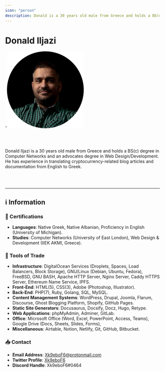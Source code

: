 ```yaml
---
icon: "person"
description: Donald is a 30 years old male from Greece and holds a BS(c) degree in Computer Networks and an advocates degree in Web Design/Development. He has experience in translating cryptocurrency-related blog articles and documentation from English to Greek.
---
```


# Donald Iljazi

-![](/Images/Profiles/Donald-Iljazi.png)

<br />
<br />

Donald Iljazi is a 30 years old male from Greece and holds a BS(c) degree in Computer Networks and an advocates degree in Web Design/Development. He has experience in translating cryptocurrency-related blog articles and documentation from English to Greek.

<br />
<br />

---

## ℹ️ Information

### 📜 Certifications

- **Languages**: Native Greek, Native Albanian, Proficiency in English (University of Michigan).
- **Studies**: Computer Networks (University of East London), Web Design & Development (IIEK AKMI, Greece).

### 🧰 Tools of Trade

- **Infrastructure**: DigitalOcean Services (Droplets, Spaces, Load Balancers, Block Storage), GNU/Linux (Debian, Ubuntu, Fedora), FreeBSD, GNU BASH, Apache HTTP Server, Nginx Server, Caddy HTTPS Server, Ethereum Name Service, IPFS.
- **Front-End**: HTML(5), CSS(3), Adobe (Photoshop, Illustrator).
- **Back-End**: PHP(7), Ruby, Golang, SQL, MySQL.
- **Content Management Systems**: WordPress, Drupal, Joomla, Flarum, Discourse, Ghost Blogging Platform, Shopify, GitHub Pages.
- **Static Site Generators**: Docusaurus, Docsify, Docz, Hugo, Retype.
- **Web Applications**: phpMyAdmin, Adminer, GitLab.
- **Office**: Microsoft Office (Word, Excel, PowerPoint, Access, Teams), Google Drive (Docs, Sheets, Slides, Forms),
- **Miscellaneous**: Airtable, Notion, Netlify, Git, GitHub, Bitbucket.

### 📥 Contact

- **Email Address**: [Xk9eboF6@protonmail.com](mailto:Xk9eboF6@protonmail.com)
- **Twitter Profile**: [Xk9eboF6](https://twitter.com/xK9eboF6)
- **Discord Handle**: Xk9eboF6#0464
